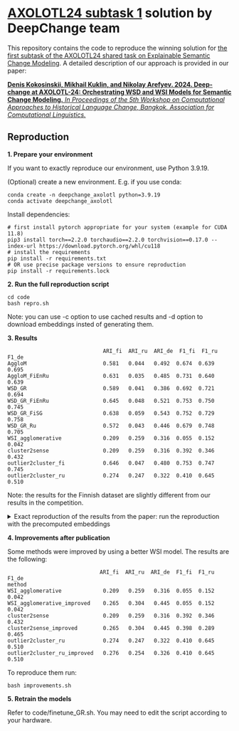 # [AXOLOTL24 subtask 1](https://github.com/ltgoslo/axolotl24_shared_task/tree/main) solution by DeepChange team

This repository contains the code to reproduce the winning solution for [the first subtask of the AXOLOTL24 shared task on Explainable Semantic Change Modeling](https://github.com/ltgoslo/axolotl24_shared_task/tree/main). A detailed description of our approach is provided in our paper:

[**Denis Kokosinskii, Mikhail Kuklin, and Nikolay Arefyev. 2024. Deep-change at AXOLOTL-24: Orchestrating WSD and WSI Models for Semantic Change Modeling.** _In Proceedings of the 5th Workshop on Computational Approaches to Historical Language Change, Bangkok. Association for Computational Linguistics._](https://aclanthology.org/2024.lchange-1.16/)

## Reproduction
**1. Prepare your environment**

If you want to exactly reproduce our environment, use Python 3.9.19.

(Optional) create a new environment. E.g. if you use conda:
```
conda create -n deepchange_axolotl python=3.9.19
conda activate deepchange_axolotl
```
Install dependencies:
```
# first install pytorch appropriate for your system (example for CUDA 11.8)
pip3 install torch==2.2.0 torchaudio==2.2.0 torchvision==0.17.0 --index-url https://download.pytorch.org/whl/cu118
# install the requirements
pip install -r requirements.txt
# OR use precise package versions to ensure reproduction
pip install -r requirements.lock
```
**2. Run the full reproduction script**

```
cd code
bash repro.sh
```
Note: you can use -c option to use cached results and -d option to download embeddings insted of generating them.

**3. Results**
```                            
                              ARI_fi  ARI_ru  ARI_de  F1_fi  F1_ru  F1_de
AggloM                        0.581   0.044   0.492  0.674  0.639  0.695
AggloM_FiEnRu                 0.631   0.035   0.485  0.731  0.640  0.639
WSD_GR                        0.589   0.041   0.386  0.692  0.721  0.694
WSD_GR_FiEnRu                 0.645   0.048   0.521  0.753  0.750  0.745
WSD_GR_FiSG                   0.638   0.059   0.543  0.752  0.729  0.758
WSD_GR_Ru                     0.572   0.043   0.446  0.679  0.748  0.705
WSI_agglomerative             0.209   0.259   0.316  0.055  0.152  0.042
cluster2sense                 0.209   0.259   0.316  0.392  0.346  0.432
outlier2cluster_fi            0.646   0.047   0.480  0.753  0.747  0.745
outlier2cluster_ru            0.274   0.247   0.322  0.410  0.645  0.510
```

Note: the results for the Finnish dataset are slightly different from our results in the competition.

<details><summary>Exact reproduction of the results from the paper: run the reproduction with the precomputed embeddings</summary>

In the competition we used an intermetiadate checkpoint of the GR model for the Finnish dataset and the Russian datasets, which were later lost. However, the difference is minor.

To get the exact results from the paper run

```
bash repro.sh -d
```
Which results in:
```
                    ARI_fi  ARI_ru  ARI_de  F1_fi  F1_ru  F1_de
AggloM               0.581   0.044   0.492  0.674  0.643  0.695
AggloM_FiEnRu        0.631   0.035   0.485  0.731  0.636  0.639
WSD_GR               0.581*  0.041   0.386  0.690* 0.721  0.694
WSD_GR_FiEnRu        0.649*  0.048   0.521  0.756* 0.750  0.745
WSD_GR_FiSG          0.638   0.059   0.543  0.752  0.729  0.758
WSD_GR_Ru            0.568*  0.053*  0.464* 0.568* 0.750* 0.724*
WSI_agglomerative    0.209   0.259   0.316  0.055  0.152  0.042
cluster2sense        0.209   0.259   0.316  0.392  0.346  0.432
outlier2cluster_fi   0.649*  0.047   0.480  0.756* 0.747  0.745
outlier2cluster_ru   0.278   0.247   0.322  0.414  0.645  0.510
```
\* – our results from the leaderboard, which can be reproduced exactly only with the pre-computed embeddings from the lost GR checkpoints
</details>

**4. Improvements after publication**

Some methods were improved by using a better WSI model. The results are the following:
```
                             ARI_fi  ARI_ru  ARI_de  F1_fi  F1_ru  F1_de
method                                                                  
WSI_agglomerative             0.209   0.259   0.316  0.055  0.152  0.042
WSI_agglomerative_improved    0.265   0.304   0.445  0.055  0.152  0.042
cluster2sense                 0.209   0.259   0.316  0.392  0.346  0.432
cluster2sense_improved        0.265   0.304   0.445  0.398  0.289  0.465
outlier2cluster_ru            0.274   0.247   0.322  0.410  0.645  0.510
outlier2cluster_ru_improved   0.276   0.254   0.326  0.410  0.645  0.510
```

To reproduce them run:

```
bash improvements.sh
```

**5. Retrain the models**

Refer to code/finetune_GR.sh. You may need to edit the script according to your hardware.
